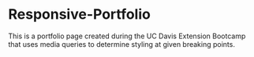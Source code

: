 # Responsive-Portfolio
This is a portfolio page created during the UC Davis Extension Bootcamp that uses media queries to determine styling at given breaking points. 
